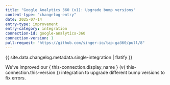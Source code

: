 ```yaml
---
title: "Google Analytics 360 (v1): Upgrade bump versions"
content-type: "changelog-entry"
date: 2025-07-14
entry-type: improvement
entry-category: integration
connection-id: google-analytics-360
connection-version: 1
pull-request: "https://github.com/singer-io/tap-ga360/pull/8"
---
```

{{ site.data.changelog.metadata.single-integration | flatify }}

We've improved our { this-connection.display_name } (v{ this-connection.this-version }) integration to upgrade different bump versions to fix errors.